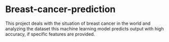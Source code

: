 # Breast-cancer-prediction
This project deals with the situation of breast cancer in the world and analyzing the dataset this machine learning model predicts output with high accuracy, if specific features are provided.
